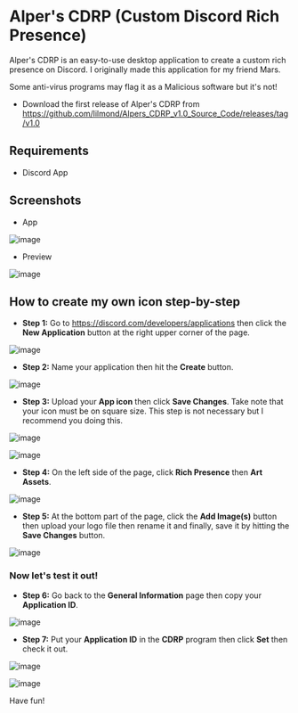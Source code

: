 # Alper's CDRP (Custom Discord Rich Presence)

Alper's CDRP is an easy-to-use desktop application to create a custom rich presence on Discord. I originally made this application for my friend Mars.

Some anti-virus programs may flag it as a Malicious software but it's not!

- Download the first release of Alper's CDRP from https://github.com/lilmond/Alpers_CDRP_v1.0_Source_Code/releases/tag/v1.0

## Requirements
- Discord App

## Screenshots
- App

![image](https://user-images.githubusercontent.com/54730301/116488209-a7b89100-a846-11eb-9484-a98324775775.png)
- Preview

![image](https://user-images.githubusercontent.com/54730301/116488296-e3ebf180-a846-11eb-9693-11aed41504fd.png)


## How to create my own icon step-by-step
- **Step 1:** Go to https://discord.com/developers/applications then click the **New Application** button at the right upper corner of the page.

![image](https://user-images.githubusercontent.com/54730301/116488932-7ccf3c80-a848-11eb-9860-0e23f7d410ce.png)

- **Step 2:** Name your application then hit the **Create** button.

![image](https://user-images.githubusercontent.com/54730301/116489227-4ba33c00-a849-11eb-9d34-4360d287ad11.png)

- **Step 3:** Upload your **App icon** then click **Save Changes**. Take note that your icon must be on square size. This step is not necessary but I recommend you doing this.

![image](https://user-images.githubusercontent.com/54730301/116490153-8ad28c80-a84b-11eb-911d-ef607c26586a.png)

![image](https://user-images.githubusercontent.com/54730301/116490140-8017f780-a84b-11eb-9aef-b1118bc4b8c1.png)

- **Step 4:** On the left side of the page, click **Rich Presence** then **Art Assets**.

![image](https://user-images.githubusercontent.com/54730301/116490293-da18bd00-a84b-11eb-8bb4-30ac41ccc7aa.png)

- **Step 5:** At the bottom part of the page, click the **Add Image(s)** button then upload your logo file then rename it and finally, save it by hitting the **Save Changes** button.

![image](https://user-images.githubusercontent.com/54730301/116490745-fbc67400-a84c-11eb-9588-ace011fca0f0.png)

### Now let's test it out!

- **Step 6:** Go back to the **General Information** page then copy your **Application ID**.

![image](https://user-images.githubusercontent.com/54730301/116490940-88713200-a84d-11eb-9e53-9f2bb38f6c07.png)

- **Step 7:** Put your **Application ID** in the **CDRP** program then click **Set** then check it out.

![image](https://user-images.githubusercontent.com/54730301/116491051-d0905480-a84d-11eb-91d5-97a92fb5e8d4.png)

![image](https://user-images.githubusercontent.com/54730301/116491142-0af9f180-a84e-11eb-839d-fafb08257220.png)

Have fun!

